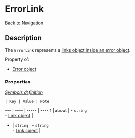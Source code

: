 # ErrorLink
[Back to Navigation](README.md)

## Description

The `ErrorLink` represents a [links object inside an error object](http://jsonapi.org/format/#error-objects).

Property of:
- [Error object](objects-error.md)

### Properties

_[Symbols definition](objects-introduction.md#symbols)_

    | Key | Value | Note
--- | ---- | ----- | ----
1 | about | - `string`<br />- [Link object](objects-link.md) |
* | `string` | - `string`<br />- [Link object](objects-link.md) |
